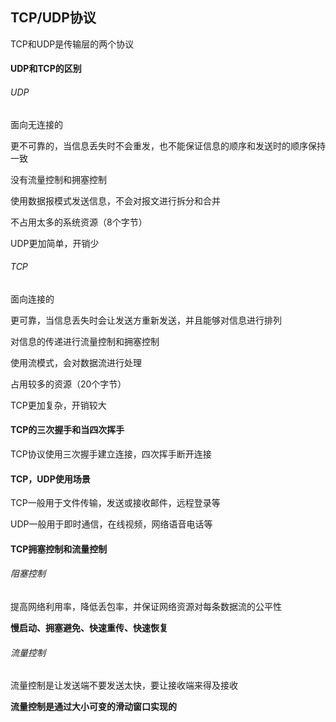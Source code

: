 ## TCP/UDP协议

TCP和UDP是传输层的两个协议

#### UDP和TCP的区别

###### UDP

面向无连接的

更不可靠的，当信息丢失时不会重发，也不能保证信息的顺序和发送时的顺序保持一致

没有流量控制和拥塞控制

使用数据报模式发送信息，不会对报文进行拆分和合并

不占用太多的系统资源（8个字节）

UDP更加简单，开销少

###### TCP

面向连接的

更可靠，当信息丢失时会让发送方重新发送，并且能够对信息进行排列

对信息的传递进行流量控制和拥塞控制

使用流模式，会对数据流进行处理

占用较多的资源（20个字节）

TCP更加复杂，开销较大

#### TCP的三次握手和当四次挥手

TCP协议使用三次握手建立连接，四次挥手断开连接

#### TCP，UDP使用场景

TCP一般用于文件传输，发送或接收邮件，远程登录等

UDP一般用于即时通信，在线视频，网络语音电话等

#### TCP拥塞控制和流量控制

###### 阻塞控制

提高网络利用率，降低丢包率，并保证网络资源对每条数据流的公平性

**慢启动、拥塞避免、快速重传、快速恢复**

###### 流量控制

流量控制是让发送端不要发送太快，要让接收端来得及接收

**流量控制是通过大小可变的滑动窗口实现的**

